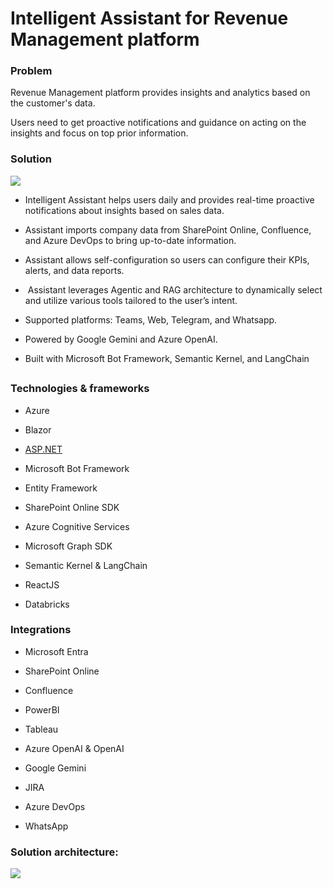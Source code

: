 # Intelligent Assistant for Revenue Management platform 

### Problem

Revenue Management platform provides insights and analytics based on the customer's data.

Users need to get proactive notifications and guidance on acting on the insights and focus on top prior information.

  


### Solution

![](https://t9015511399.p.clickup-attachments.com/t9015511399/3069b046-4856-4334-a154-f6b97554bfd4/image.png)

* Intelligent Assistant helps users daily and provides real-time proactive notifications about insights based on sales data.


* Assistant imports company data from SharePoint Online, Confluence, and Azure DevOps to bring up-to-date information.


* Assistant allows self-configuration so users can configure their KPIs, alerts, and data reports.



  


*  Assistant leverages Agentic and RAG architecture to dynamically select and utilize various tools tailored to the user’s intent.


* Supported platforms: Teams, Web, Telegram, and Whatsapp.


* Powered by Google Gemini and Azure OpenAI. 


* Built with Microsoft Bot Framework, Semantic Kernel, and LangChain



## 

### Technologies & frameworks

* Azure


* Blazor


* [ASP.NET](http://asp.net/)


* Microsoft Bot Framework


* Entity Framework


* SharePoint Online SDK


* Azure Cognitive Services


* Microsoft Graph SDK


* Semantic Kernel & LangChain


* ReactJS


* Databricks



  


### Integrations

* Microsoft Entra


* SharePoint Online


* Confluence


* PowerBI


* Tableau


* Azure OpenAI & OpenAI


* Google Gemini


* JIRA


* Azure DevOps


* WhatsApp



  


### Solution architecture:

![](https://t9015511399.p.clickup-attachments.com/t9015511399/1305d6d9-193c-406f-aa93-6879a4ff032c/image.png)

